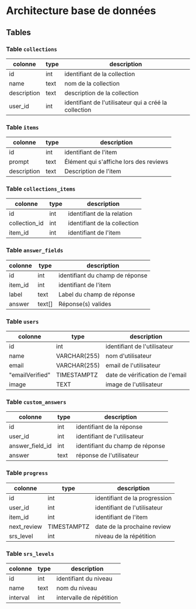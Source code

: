 # Architecture base de données
## Tables
### Table `collections`
| colonne     | type | description                                           |
|-------------|------|-------------------------------------------------------|
| id          | int  | identifiant de la collection                          |
| name        | text | nom de la collection                                  |
| description | text | description de la collection                          |
| user_id     | int  | identifiant de l'utilisateur qui a créé la collection |


### Table `items`
| colonne     | type | description                            |
|-------------|------|----------------------------------------|
| id          | int  | identifiant de l'item                  |
| prompt      | text | Élément qui s'affiche lors des reviews |
| description | text | Description de l'item                  |

### Table `collections_items`
| colonne       | type | description                  |
|---------------|------|------------------------------|
| id            | int  | identifiant de la relation   |
| collection_id | int  | identifiant de la collection |
| item_id       | int  | identifiant de l'item        |

### Table `answer_fields`

| colonne | type   | description                     |
|---------|--------|---------------------------------|
| id      | int    | identifiant du champ de réponse |
| item_id | int    | identifiant de l'item           |
| label   | text   | Label du champ de réponse       |
| answer  | text[] | Réponse(s) valides              |

### Table `users`
| colonne         | type         | description                     |
|-----------------|--------------|---------------------------------|
| id              | int          | identifiant de l'utilisateur    |
| name            | VARCHAR(255) | nom d'utilisateur               |
| email           | VARCHAR(255) | email de l'utilisateur          |
| "emailVerified" | TIMESTAMPTZ  | date de vérification de l'email |
| image           | TEXT         | image de l'utilisateur          |

### Table `custom_answers`
| colonne         | type | description                     |
|-----------------|------|---------------------------------|
| id              | int  | identifiant de la réponse       |
| user_id         | int  | identifiant de l'utilisateur    |
| answer_field_id | int  | identifiant du champ de réponse |
| answer          | text | réponse de l'utilisateur        |

### Table `progress`
| colonne     | type        | description                   |
|-------------|-------------|-------------------------------|
| id          | int         | identifiant de la progression |
| user_id     | int         | identifiant de l'utilisateur  |
| item_id     | int         | identifiant de l'item         |
| next_review | TIMESTAMPTZ | date de la prochaine review   |
| srs_level   | int         | niveau de la répétition       |

### Table `srs_levels`
| colonne         | type | description              |
|-----------------|------|--------------------------|
| id              | int  | identifiant du niveau    |
| name            | text | nom du niveau            |
| interval        | int  | intervalle de répétition |



